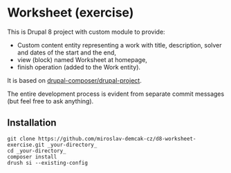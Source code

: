 # Worksheet (exercise)

This is Drupal 8 project with custom module to provide:
- Custom content entity representing a work with title, description, solver and dates of the start and the end,
- view (block) named Worksheet at homepage,
- finish operation (added to the Work entity).

It is based on [drupal-composer/drupal-project](https://github.com/drupal-composer/drupal-project).

The entire development process is evident from separate commit messages (but feel free to ask anything).

## Installation
```
git clone https://github.com/miroslav-demcak-cz/d8-worksheet-exercise.git _your-directory_
cd _your-directory_
composer install
drush si --existing-config
```
